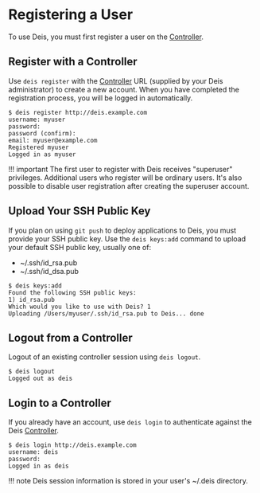 # Registering a User

To use Deis, you must first register a user on the [Controller][].


## Register with a Controller

Use `deis register` with the [Controller][] URL (supplied by your Deis administrator)
to create a new account.  When you have completed the registration process, you will be logged in
automatically.

    $ deis register http://deis.example.com
    username: myuser
    password:
    password (confirm):
    email: myuser@example.com
    Registered myuser
    Logged in as myuser

!!! important
    The first user to register with Deis receives "superuser" privileges. Additional users who
    register will be ordinary users. It's also possible to disable user registration after creating
    the superuser account.


## Upload Your SSH Public Key

If you plan on using `git push` to deploy applications to Deis, you must provide your SSH public key.  Use the `deis keys:add` command to upload your default SSH public key, usually one of:

* ~/.ssh/id_rsa.pub
* ~/.ssh/id_dsa.pub

```
$ deis keys:add
Found the following SSH public keys:
1) id_rsa.pub
Which would you like to use with Deis? 1
Uploading /Users/myuser/.ssh/id_rsa.pub to Deis... done
```


## Logout from a Controller

Logout of an existing controller session using `deis logout`.

    $ deis logout
    Logged out as deis


## Login to a Controller

If you already have an account, use `deis login` to authenticate against the Deis [Controller][].

    $ deis login http://deis.example.com
    username: deis
    password:
    Logged in as deis

!!! note
    Deis session information is stored in your user's ~/.deis directory.


[controller]: ../understanding-deis/components.md#controller
[router]: ../understanding-deis/components.md#router
